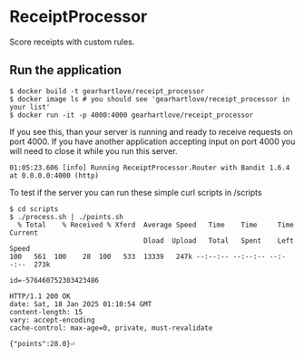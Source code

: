 # ReceiptProcessor

Score receipts with custom rules.

## Run the application

```
$ docker build -t gearhartlove/receipt_processor
$ docker image ls # you should see 'gearhartlove/receipt_processor in your list'
$ docker run -it -p 4000:4000 gearhartlove/receipt_processor 
```

If you see this, than your server is running and ready to receive requests on port 4000. 
If you have another application accepting input on port 4000 you will need to close it while 
you run this server.

```
01:05:23.606 [info] Running ReceiptProcessor.Router with Bandit 1.6.4 at 0.0.0.0:4000 (http)
```

To test if the server you can run these simple curl scripts in /scripts
```
$ cd scripts
$ ./process.sh | ./points.sh
  % Total    % Received % Xferd  Average Speed   Time    Time     Time  Current
                                 Dload  Upload   Total   Spent    Left  Speed
100   561  100    28  100   533  13339   247k --:--:-- --:--:-- --:--:--  273k

id=-576460752303423486

HTTP/1.1 200 OK
date: Sat, 18 Jan 2025 01:10:54 GMT
content-length: 15
vary: accept-encoding
cache-control: max-age=0, private, must-revalidate

{"points":28.0}⏎
```
